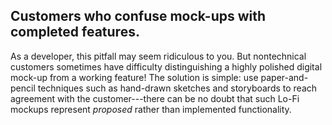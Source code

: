 ## Customers who confuse mock-ups with completed features.


As a developer, this pitfall may seem ridiculous to you.  But
nontechnical customers sometimes have difficulty distinguishing a highly
polished digital mock-up from a working feature!  The solution is simple: use
paper-and-pencil techniques such as hand-drawn sketches and storyboards to
reach agreement with the customer---there can be no doubt that such
Lo-Fi mockups represent *proposed* rather than implemented
functionality.